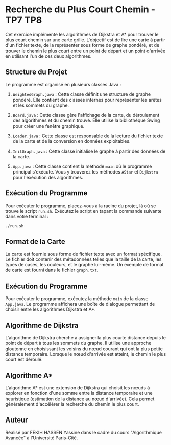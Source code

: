 # Recherche du Plus Court Chemin - TP7 TP8

Cet exercice implémente les algorithmes de Dijkstra et A* pour trouver le plus court chemin sur une carte grille. L'objectif est de lire une carte à partir d'un fichier texte, de la représenter sous forme de graphe pondéré, et de trouver le chemin le plus court entre un point de départ et un point d'arrivée en utilisant l'un de ces deux algorithmes.

## Structure du Projet

Le programme est organisé en plusieurs classes Java :

1. `WeightedGraph.java` : Cette classe définit une structure de graphe pondéré. Elle contient des classes internes pour représenter les arêtes et les sommets du graphe.

2. `Board.java` : Cette classe gère l'affichage de la carte, du déroulement des algorithmes et du chemin trouvé. Elle utilise la bibliothèque Swing pour créer une fenêtre graphique.

3. `Loader.java` : Cette classe est responsable de la lecture du fichier texte de la carte et de la conversion en données exploitables.

4. `InitGraph.java` : Cette classe initialise le graphe à partir des données de la carte.

5. `App.java` : Cette classe contient la méthode `main` où le programme principal s'exécute. Vous y trouverez les méthodes `AStar` et `Dijkstra` pour l'exécution des algorithmes.

## Exécution du Programme

Pour exécuter le programme, placez-vous à la racine du projet, là où se trouve le script `run.sh`. Exécutez le script en tapant la commande suivante dans votre terminal :

```bash
./run.sh 
``` 

## Format de la Carte

La carte est fournie sous forme de fichier texte avec un format spécifique. Le fichier doit contenir des métadonnées telles que la taille de la carte, les types de cases, les couleurs, et le graphe lui-même. Un exemple de format de carte est fourni dans le fichier ```graph.txt```.

## Exécution du Programme

Pour exécuter le programme, exécutez la méthode `main` de la classe `App.java`. Le programme affichera une boîte de dialogue permettant de choisir entre les algorithmes Dijkstra et A*.

## Algorithme de Dijkstra

L'algorithme de Dijkstra cherche à assigner la plus courte distance depuis le point de départ à tous les sommets du graphe. Il utilise une approche gloutonne en choisissant les voisins du nœud courant qui ont la plus petite distance temporaire. Lorsque le nœud d'arrivée est atteint, le chemin le plus court est déroulé.

## Algorithme A*

L'algorithme A* est une extension de Dijkstra qui choisit les nœuds à explorer en fonction d'une somme entre la distance temporaire et une heuristique (estimation de la distance au nœud d'arrivée). Cela permet généralement d'accélérer la recherche du chemin le plus court.


## Auteur

Réalisé par FEKIH HASSEN Yassine dans le cadre du cours "Algorithmique Avancée" à l'Université Paris-Cité.

